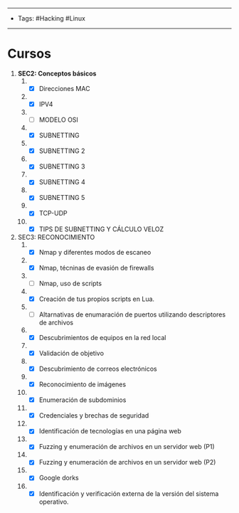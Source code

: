 --------
- Tags: #Hacking #Linux 
-----

# Cursos

1. **SEC2: Conceptos básicos** 
	1. - [x] Direcciones MAC
	2. - [x] IPV4
	3. - [ ] MODELO OSI
	4. - [x] SUBNETTING 
	5. - [x] SUBNETTING 2
	6. - [x] SUBNETTING 3
	7. - [x] SUBNETTING 4
	8. - [x] SUBNETTING 5
	9. - [x] TCP-UDP
	10. - [x] TIPS DE SUBNETTING Y CÁLCULO VELOZ
2. SEC3: RECONOCIMIENTO
	1. - [x] Nmap y diferentes modos de escaneo
	2. - [x] Nmap, técninas de evasión de firewalls
	3. - [ ] Nmap, uso de scripts 
	4. - [x] Creación de tus propios scripts en Lua.
	5.  - [ ] Altarnativas de enumaración de puertos utilizando descriptores de archivos
	6.  - [x] Descubrimientos de equipos en la red local
	7. - [x] Validación de objetivo 
	8. - [x] Descubrimiento de correos electrónicos
	9. - [x] Reconocimiento de imágenes
	10. - [x] Enumeración de subdominios
	11. - [x] Credenciales y brechas de seguridad
	12. - [x] Identificación de tecnologías en una página web
	13. - [x] Fuzzing y enumeración de archivos en un servidor web (P1)
	14. - [x] Fuzzing y enumeración de archivos en un servidor web (P2)
	15.  - [x]  Google dorks
	16.  - [x]  Identificación y verificación externa de la versión del sistema operativo.